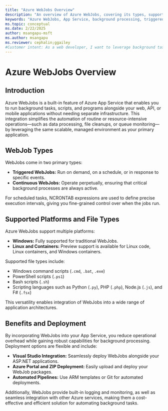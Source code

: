 ```yaml
---
title: "Azure WebJobs Overview"
description: "An overview of Azure WebJobs, covering its types, supported platforms, file types, scheduling with NCRONTAB expressions, deployment options, and benefits for background processing within Azure App Service."
keywords: "Azure WebJobs, App Service, background processing, triggered jobs, continuous jobs, NCRONTAB, deployment, Azure, technical overview"
ms.topic: conceptual
ms.date: 2/22/2025
author: msangapu-msft
ms.author: msangapu
ms.reviewer: cephalin;ggailey
#Customer intent: As a web developer, I want to leverage background tasks to keep my application running smoothly.
---
```


# Azure WebJobs Overview

## Introduction
Azure WebJobs is a built-in feature of Azure App Service that enables you to run background tasks, scripts, and programs alongside your web, API, or mobile applications without needing separate infrastructure. This integration simplifies the automation of routine or resource-intensive operations—such as data processing, file cleanups, or queue monitoring—by leveraging the same scalable, managed environment as your primary application.

## WebJob Types
WebJobs come in two primary types:
- **Triggered WebJobs:** Run on demand, on a schedule, or in response to specific events.
- **Continuous WebJobs:** Operate perpetually, ensuring that critical background processes are always active.

For scheduled tasks, NCRONTAB expressions are used to define precise execution intervals, giving you fine-grained control over when the jobs run.

## Supported Platforms and File Types
Azure WebJobs support multiple platforms:
- **Windows:** Fully supported for traditional WebJobs.
- **Linux and Containers:** Preview support is available for Linux code, Linux containers, and Windows containers.

Supported file types include:
- Windows command scripts (`.cmd`, `.bat`, `.exe`)
- PowerShell scripts (`.ps1`)
- Bash scripts (`.sh`)
- Scripting languages such as Python (`.py`), PHP (`.php`), Node.js (`.js`), and F# (`.fsx`)

This versatility enables integration of WebJobs into a wide range of application architectures.

## Benefits and Deployment
By incorporating WebJobs into your App Service, you reduce operational overhead while gaining robust capabilities for background processing. Deployment options are flexible and include:
- **Visual Studio Integration:** Seamlessly deploy WebJobs alongside your ASP.NET applications.
- **Azure Portal and ZIP Deployment:** Easily upload and deploy your WebJob packages.
- **Automated Pipelines:** Use ARM templates or Git for automated deployments.

Additionally, WebJobs provide built-in logging and monitoring, as well as seamless integration with other Azure services, making them a cost-effective and efficient solution for automating background tasks.